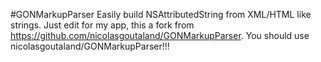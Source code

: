#GONMarkupParser
Easily build NSAttributedString from XML/HTML like strings. Just edit for my app, this a fork from https://github.com/nicolasgoutaland/GONMarkupParser. You should use nicolasgoutaland/GONMarkupParser!!! 

